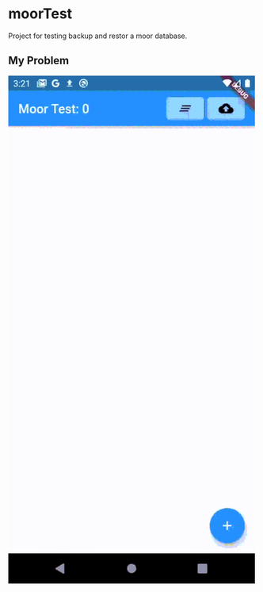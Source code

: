 # moorTest

Project for testing backup and restor a moor database.

## My Problem

![Demo of the problem](demo/Demo_small.gif)
